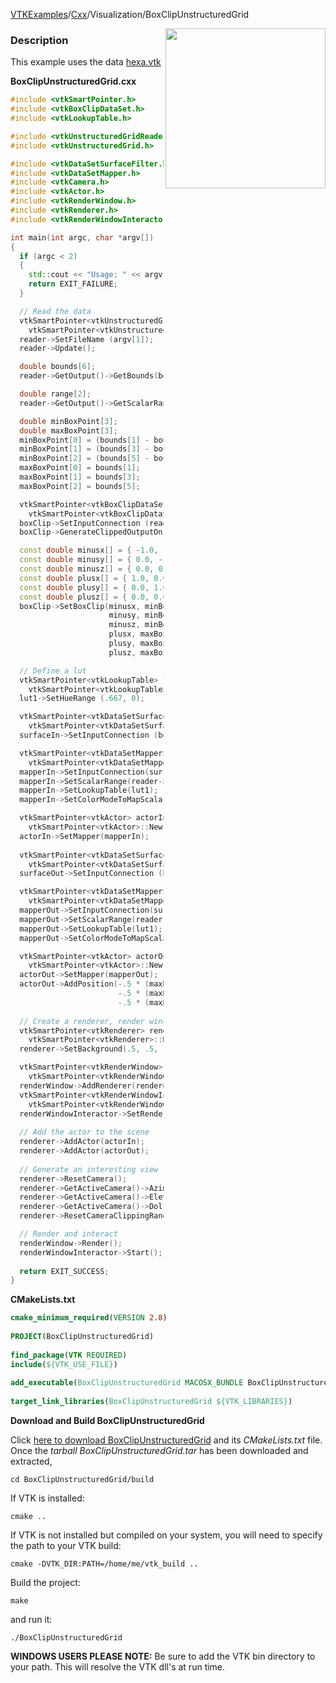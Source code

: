 [VTKExamples](/home/)/[Cxx](/Cxx)/Visualization/BoxClipUnstructuredGrid

<img align="right" src="https://github.com/lorensen/VTKExamples/blob/gh-pages/Testing/Baseline/Visualization/TestBoxClipUnstructuredGrid.png?raw=true" width="256" />

### Description
This example uses the data [hexa.vtk](https://gitlab.kitware.com/lorensen/VTKExamples/raw/master/Testing/Data/hexa.vtk)

**BoxClipUnstructuredGrid.cxx**
```c++
#include <vtkSmartPointer.h>
#include <vtkBoxClipDataSet.h>
#include <vtkLookupTable.h>

#include <vtkUnstructuredGridReader.h>
#include <vtkUnstructuredGrid.h>

#include <vtkDataSetSurfaceFilter.h>
#include <vtkDataSetMapper.h>
#include <vtkCamera.h>
#include <vtkActor.h>
#include <vtkRenderWindow.h>
#include <vtkRenderer.h>
#include <vtkRenderWindowInteractor.h>

int main(int argc, char *argv[])
{
  if (argc < 2)
  {
    std::cout << "Usage: " << argv[0] << " file.vtk" << endl;
    return EXIT_FAILURE;
  }

  // Read the data
  vtkSmartPointer<vtkUnstructuredGridReader> reader =
    vtkSmartPointer<vtkUnstructuredGridReader>::New();
  reader->SetFileName (argv[1]);
  reader->Update();

  double bounds[6];
  reader->GetOutput()->GetBounds(bounds);  

  double range[2];
  reader->GetOutput()->GetScalarRange(range);  

  double minBoxPoint[3];
  double maxBoxPoint[3];
  minBoxPoint[0] = (bounds[1] - bounds[0]) / 2.0 + bounds[0];
  minBoxPoint[1] = (bounds[3] - bounds[2]) / 2.0 + bounds[2];
  minBoxPoint[2] = (bounds[5] - bounds[4]) / 2.0 + bounds[4];
  maxBoxPoint[0] = bounds[1];
  maxBoxPoint[1] = bounds[3];
  maxBoxPoint[2] = bounds[5];

  vtkSmartPointer<vtkBoxClipDataSet> boxClip =
    vtkSmartPointer<vtkBoxClipDataSet>::New();
  boxClip->SetInputConnection (reader->GetOutputPort());
  boxClip->GenerateClippedOutputOn();

  const double minusx[] = { -1.0, -0.5, 0.0 };
  const double minusy[] = { 0.0, -1.0, 0.0 };
  const double minusz[] = { 0.0, 0.0, -1.0 };
  const double plusx[] = { 1.0, 0.0, 0.0 };
  const double plusy[] = { 0.0, 1.0, 0.0 };
  const double plusz[] = { 0.0, 0.0, 1.0 };
  boxClip->SetBoxClip(minusx, minBoxPoint,
                      minusy, minBoxPoint,
                      minusz, minBoxPoint,
                      plusx, maxBoxPoint,
                      plusy, maxBoxPoint,
                      plusz, maxBoxPoint);

  // Define a lut
  vtkSmartPointer<vtkLookupTable> lut1 =
    vtkSmartPointer<vtkLookupTable>::New();
  lut1->SetHueRange (.667, 0);

  vtkSmartPointer<vtkDataSetSurfaceFilter> surfaceIn =
    vtkSmartPointer<vtkDataSetSurfaceFilter>::New();
  surfaceIn->SetInputConnection (boxClip->GetOutputPort(0));

  vtkSmartPointer<vtkDataSetMapper> mapperIn =
    vtkSmartPointer<vtkDataSetMapper>::New();
  mapperIn->SetInputConnection(surfaceIn->GetOutputPort());
  mapperIn->SetScalarRange(reader->GetOutput()->GetScalarRange());
  mapperIn->SetLookupTable(lut1);
  mapperIn->SetColorModeToMapScalars();

  vtkSmartPointer<vtkActor> actorIn = 
    vtkSmartPointer<vtkActor>::New();
  actorIn->SetMapper(mapperIn);
 
  vtkSmartPointer<vtkDataSetSurfaceFilter> surfaceOut =
    vtkSmartPointer<vtkDataSetSurfaceFilter>::New();
  surfaceOut->SetInputConnection (boxClip->GetOutputPort(1));

  vtkSmartPointer<vtkDataSetMapper> mapperOut =
    vtkSmartPointer<vtkDataSetMapper>::New();
  mapperOut->SetInputConnection(surfaceOut->GetOutputPort());
  mapperOut->SetScalarRange(reader->GetOutput()->GetScalarRange());
  mapperOut->SetLookupTable(lut1);
  mapperOut->SetColorModeToMapScalars();

  vtkSmartPointer<vtkActor> actorOut = 
    vtkSmartPointer<vtkActor>::New();
  actorOut->SetMapper(mapperOut);
  actorOut->AddPosition(-.5 * (maxBoxPoint[0] - minBoxPoint[0]),
                        -.5 * (maxBoxPoint[1] - minBoxPoint[1]),
                        -.5 * (maxBoxPoint[2] - minBoxPoint[2]));
 
  // Create a renderer, render window, and interactor
  vtkSmartPointer<vtkRenderer> renderer = 
    vtkSmartPointer<vtkRenderer>::New();
  renderer->SetBackground(.5, .5, .5);

  vtkSmartPointer<vtkRenderWindow> renderWindow = 
    vtkSmartPointer<vtkRenderWindow>::New();
  renderWindow->AddRenderer(renderer);
  vtkSmartPointer<vtkRenderWindowInteractor> renderWindowInteractor = 
    vtkSmartPointer<vtkRenderWindowInteractor>::New();
  renderWindowInteractor->SetRenderWindow(renderWindow);
 
  // Add the actor to the scene
  renderer->AddActor(actorIn);
  renderer->AddActor(actorOut);
  
  // Generate an interesting view
  renderer->ResetCamera();
  renderer->GetActiveCamera()->Azimuth(120);
  renderer->GetActiveCamera()->Elevation(30);
  renderer->GetActiveCamera()->Dolly(1.0);
  renderer->ResetCameraClippingRange();

  // Render and interact
  renderWindow->Render();
  renderWindowInteractor->Start();
  
  return EXIT_SUCCESS;
}
```
**CMakeLists.txt**
```cmake
cmake_minimum_required(VERSION 2.8)
 
PROJECT(BoxClipUnstructuredGrid)
 
find_package(VTK REQUIRED)
include(${VTK_USE_FILE})
 
add_executable(BoxClipUnstructuredGrid MACOSX_BUNDLE BoxClipUnstructuredGrid.cxx)
 
target_link_libraries(BoxClipUnstructuredGrid ${VTK_LIBRARIES})
```

**Download and Build BoxClipUnstructuredGrid**

Click [here to download BoxClipUnstructuredGrid](https://github.com/lorensen/VTKWikiExamplesTarballs/raw/master/BoxClipUnstructuredGrid.tar) and its *CMakeLists.txt* file.
Once the *tarball BoxClipUnstructuredGrid.tar* has been downloaded and extracted,
```
cd BoxClipUnstructuredGrid/build 
```
If VTK is installed:
```
cmake ..
```
If VTK is not installed but compiled on your system, you will need to specify the path to your VTK build:
```
cmake -DVTK_DIR:PATH=/home/me/vtk_build ..
```
Build the project:
```
make
```
and run it:
```
./BoxClipUnstructuredGrid
```
**WINDOWS USERS PLEASE NOTE:** Be sure to add the VTK bin directory to your path. This will resolve the VTK dll's at run time.

